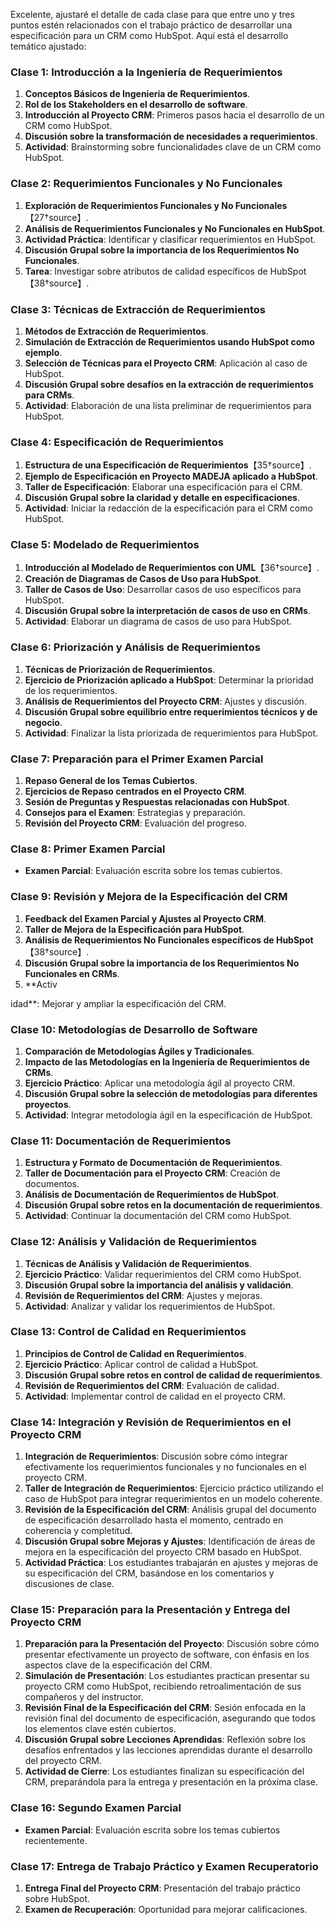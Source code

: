 Excelente, ajustaré el detalle de cada clase para que entre uno y tres puntos estén relacionados con el trabajo práctico de desarrollar una especificación para un CRM como HubSpot. Aquí está el desarrollo temático ajustado:

### Clase 1: Introducción a la Ingeniería de Requerimientos
1. **Conceptos Básicos de Ingeniería de Requerimientos**.
2. **Rol de los Stakeholders en el desarrollo de software**.
3. **Introducción al Proyecto CRM**: Primeros pasos hacia el desarrollo de un CRM como HubSpot.
4. **Discusión sobre la transformación de necesidades a requerimientos**.
5. **Actividad**: Brainstorming sobre funcionalidades clave de un CRM como HubSpot.

### Clase 2: Requerimientos Funcionales y No Funcionales
1. **Exploración de Requerimientos Funcionales y No Funcionales**【27†source】.
2. **Análisis de Requerimientos Funcionales y No Funcionales en HubSpot**.
3. **Actividad Práctica**: Identificar y clasificar requerimientos en HubSpot.
4. **Discusión Grupal sobre la importancia de los Requerimientos No Funcionales**.
5. **Tarea**: Investigar sobre atributos de calidad específicos de HubSpot【38†source】.

### Clase 3: Técnicas de Extracción de Requerimientos
1. **Métodos de Extracción de Requerimientos**.
2. **Simulación de Extracción de Requerimientos usando HubSpot como ejemplo**.
3. **Selección de Técnicas para el Proyecto CRM**: Aplicación al caso de HubSpot.
4. **Discusión Grupal sobre desafíos en la extracción de requerimientos para CRMs**.
5. **Actividad**: Elaboración de una lista preliminar de requerimientos para HubSpot.

### Clase 4: Especificación de Requerimientos
1. **Estructura de una Especificación de Requerimientos**【35†source】.
2. **Ejemplo de Especificación en Proyecto MADEJA aplicado a HubSpot**.
3. **Taller de Especificación**: Elaborar una especificación para el CRM.
4. **Discusión Grupal sobre la claridad y detalle en especificaciones**.
5. **Actividad**: Iniciar la redacción de la especificación para el CRM como HubSpot.

### Clase 5: Modelado de Requerimientos
1. **Introducción al Modelado de Requerimientos con UML**【36†source】.
2. **Creación de Diagramas de Casos de Uso para HubSpot**.
3. **Taller de Casos de Uso**: Desarrollar casos de uso específicos para HubSpot.
4. **Discusión Grupal sobre la interpretación de casos de uso en CRMs**.
5. **Actividad**: Elaborar un diagrama de casos de uso para HubSpot.

### Clase 6: Priorización y Análisis de Requerimientos
1. **Técnicas de Priorización de Requerimientos**.
2. **Ejercicio de Priorización aplicado a HubSpot**: Determinar la prioridad de los requerimientos.
3. **Análisis de Requerimientos del Proyecto CRM**: Ajustes y discusión.
4. **Discusión Grupal sobre equilibrio entre requerimientos técnicos y de negocio**.
5. **Actividad**: Finalizar la lista priorizada de requerimientos para HubSpot.

### Clase 7: Preparación para el Primer Examen Parcial
1. **Repaso General de los Temas Cubiertos**.
2. **Ejercicios de Repaso centrados en el Proyecto CRM**.
3. **Sesión de Preguntas y Respuestas relacionadas con HubSpot**.
4. **Consejos para el Examen**: Estrategias y preparación.
5. **Revisión del Proyecto CRM**: Evaluación del progreso.

### Clase 8: Primer Examen Parcial
- **Examen Parcial**: Evaluación escrita sobre los temas cubiertos.

### Clase 9: Revisión y Mejora de la Especificación del CRM
1. **Feedback del Examen Parcial y Ajustes al Proyecto CRM**.
2. **Taller de Mejora de la Especificación para HubSpot**.
3. **Análisis de Requerimientos No Funcionales específicos de HubSpot**【38†source】.
4. **Discusión Grupal sobre la importancia de los Requerimientos No Funcionales en CRMs**.
5. **Activ

idad**: Mejorar y ampliar la especificación del CRM.

### Clase 10: Metodologías de Desarrollo de Software
1. **Comparación de Metodologías Ágiles y Tradicionales**.
2. **Impacto de las Metodologías en la Ingeniería de Requerimientos de CRMs**.
3. **Ejercicio Práctico**: Aplicar una metodología ágil al proyecto CRM.
4. **Discusión Grupal sobre la selección de metodologías para diferentes proyectos**.
5. **Actividad**: Integrar metodología ágil en la especificación de HubSpot.

### Clase 11: Documentación de Requerimientos
1. **Estructura y Formato de Documentación de Requerimientos**.
2. **Taller de Documentación para el Proyecto CRM**: Creación de documentos.
3. **Análisis de Documentación de Requerimientos de HubSpot**.
4. **Discusión Grupal sobre retos en la documentación de requerimientos**.
5. **Actividad**: Continuar la documentación del CRM como HubSpot.

### Clase 12: Análisis y Validación de Requerimientos
1. **Técnicas de Análisis y Validación de Requerimientos**.
2. **Ejercicio Práctico**: Validar requerimientos del CRM como HubSpot.
3. **Discusión Grupal sobre la importancia del análisis y validación**.
4. **Revisión de Requerimientos del CRM**: Ajustes y mejoras.
5. **Actividad**: Analizar y validar los requerimientos de HubSpot.

### Clase 13: Control de Calidad en Requerimientos
1. **Principios de Control de Calidad en Requerimientos**.
2. **Ejercicio Práctico**: Aplicar control de calidad a HubSpot.
3. **Discusión Grupal sobre retos en control de calidad de requerimientos**.
4. **Revisión de Requerimientos del CRM**: Evaluación de calidad.
5. **Actividad**: Implementar control de calidad en el proyecto CRM.

### Clase 14: Integración y Revisión de Requerimientos en el Proyecto CRM
1. **Integración de Requerimientos**: Discusión sobre cómo integrar efectivamente los requerimientos funcionales y no funcionales en el proyecto CRM.
2. **Taller de Integración de Requerimientos**: Ejercicio práctico utilizando el caso de HubSpot para integrar requerimientos en un modelo coherente.
3. **Revisión de la Especificación del CRM**: Análisis grupal del documento de especificación desarrollado hasta el momento, centrado en coherencia y completitud.
4. **Discusión Grupal sobre Mejoras y Ajustes**: Identificación de áreas de mejora en la especificación del proyecto CRM basado en HubSpot.
5. **Actividad Práctica**: Los estudiantes trabajarán en ajustes y mejoras de su especificación del CRM, basándose en los comentarios y discusiones de clase.

### Clase 15: Preparación para la Presentación y Entrega del Proyecto CRM
1. **Preparación para la Presentación del Proyecto**: Discusión sobre cómo presentar efectivamente un proyecto de software, con énfasis en los aspectos clave de la especificación del CRM.
2. **Simulación de Presentación**: Los estudiantes practican presentar su proyecto CRM como HubSpot, recibiendo retroalimentación de sus compañeros y del instructor.
3. **Revisión Final de la Especificación del CRM**: Sesión enfocada en la revisión final del documento de especificación, asegurando que todos los elementos clave estén cubiertos.
4. **Discusión Grupal sobre Lecciones Aprendidas**: Reflexión sobre los desafíos enfrentados y las lecciones aprendidas durante el desarrollo del proyecto CRM.
5. **Actividad de Cierre**: Los estudiantes finalizan su especificación del CRM, preparándola para la entrega y presentación en la próxima clase.

### Clase 16: Segundo Examen Parcial
- **Examen Parcial**: Evaluación escrita sobre los temas cubiertos recientemente.

### Clase 17: Entrega de Trabajo Práctico y Examen Recuperatorio
1. **Entrega Final del Proyecto CRM**: Presentación del trabajo práctico sobre HubSpot.
2. **Examen de Recuperación**: Oportunidad para mejorar calificaciones.


